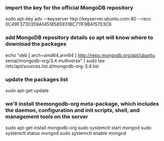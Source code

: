 ### import the key for the official MongoDB repository
sudo apt-key adv --keyserver hkp://keyserver.ubuntu.com:80 --recv 0C49F3730359A14518585931BC711F9BA15703C6

### add MongoDB repository details so apt will know where to download the packages
echo "deb [ arch=amd64,arm64 ] http://repo.mongodb.org/apt/ubuntu xenial/mongodb-org/3.4 multiverse" | sudo tee /etc/apt/sources.list.d/mongodb-org-3.4.list

### update the packages list
sudo apt-get update

### we'll install themongodb-org meta-package, which includes the daemon, configuration and init scripts, shell, and management tools on the server
sudo apt-get install mongodb-org
sudo systemctl start mongod
sudo systemctl status mongod
sudo systemctl enable mongod

